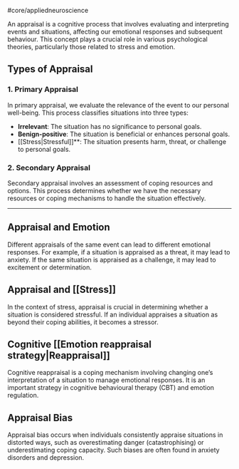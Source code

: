 #core/appliedneuroscience

An appraisal is a cognitive process that involves evaluating and interpreting events and situations, affecting our emotional responses and subsequent behaviour. This concept plays a crucial role in various psychological theories, particularly those related to stress and emotion.

## Types of Appraisal

### 1. Primary Appraisal

In primary appraisal, we evaluate the relevance of the event to our personal well-being. This process classifies situations into three types:

- **Irrelevant**: The situation has no significance to personal goals.
- **Benign-positive**: The situation is beneficial or enhances personal goals.
- [[Stress|Stressful]]**: The situation presents harm, threat, or challenge to personal goals.

### 2. Secondary Appraisal

Secondary appraisal involves an assessment of coping resources and options. This process determines whether we have the necessary resources or coping mechanisms to handle the situation effectively.

---

## Appraisal and Emotion

Different appraisals of the same event can lead to different emotional responses. For example, if a situation is appraised as a threat, it may lead to anxiety. If the same situation is appraised as a challenge, it may lead to excitement or determination.

## Appraisal and [[Stress]]

In the context of stress, appraisal is crucial in determining whether a situation is considered stressful. If an individual appraises a situation as beyond their coping abilities, it becomes a stressor.

## Cognitive [[Emotion reappraisal strategy|Reappraisal]]

Cognitive reappraisal is a coping mechanism involving changing one’s interpretation of a situation to manage emotional responses. It is an important strategy in cognitive behavioural therapy (CBT) and emotion regulation.

## Appraisal Bias

Appraisal bias occurs when individuals consistently appraise situations in distorted ways, such as overestimating danger (catastrophising) or underestimating coping capacity. Such biases are often found in anxiety disorders and depression.

